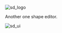 ![sd_logo](https://github.com/ggghosthat/ShapeDisplay/assets/92426741/8067f684-1622-4756-9c4d-36d3fa0ab4f6)

Another one shape editor.

![sd_ui](https://github.com/ggghosthat/ShapeDisplay/assets/92426741/5583a431-f0e5-4f03-a2a0-b099de80dadd)
